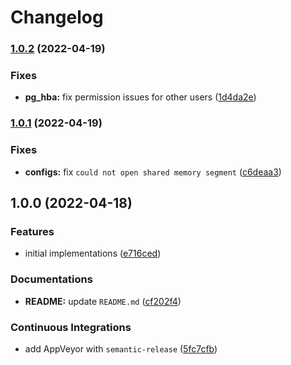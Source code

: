 # Changelog

### [1.0.2](https://github.com/extra2000/postgresql-podman/compare/v1.0.1...v1.0.2) (2022-04-19)


### Fixes

* **pg_hba:** fix permission issues for other users ([1d4da2e](https://github.com/extra2000/postgresql-podman/commit/1d4da2ea828801c3ff2db3a13142d6b83d0832b3))

### [1.0.1](https://github.com/extra2000/postgresql-podman/compare/v1.0.0...v1.0.1) (2022-04-19)


### Fixes

* **configs:** fix `could not open shared memory segment` ([c6deaa3](https://github.com/extra2000/postgresql-podman/commit/c6deaa369b8c548e4fb1fd7bd8666c4d6f09200d))

## 1.0.0 (2022-04-18)


### Features

* initial implementations ([e716ced](https://github.com/extra2000/postgresql-podman/commit/e716ced318f8934ca8cb4f59febeb5f2ac0e3f0c))


### Documentations

* **README:** update `README.md` ([cf202f4](https://github.com/extra2000/postgresql-podman/commit/cf202f46c355e9be42379d2d084e5163fe96bb11))


### Continuous Integrations

* add AppVeyor with `semantic-release` ([5fc7cfb](https://github.com/extra2000/postgresql-podman/commit/5fc7cfba4ecbb375a08163e75b6298661dac4d32))
